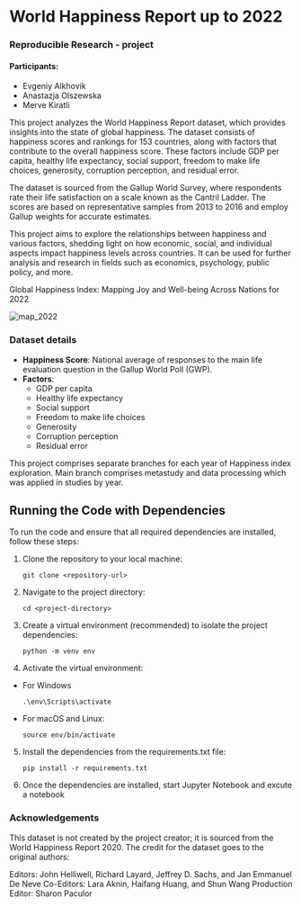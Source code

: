 # World Happiness Report up to 2022
### Reproducible Research - project

#### Participants: 
- Evgeniy Alkhovik
- Anastazja Olszewska
- Merve Kiratli

This project analyzes the World Happiness Report dataset, which provides insights into the state of global happiness. The dataset consists of happiness scores and rankings for 153 countries, along with factors that contribute to the overall happiness score. These factors include GDP per capita, healthy life expectancy, social support, freedom to make life choices, generosity, corruption perception, and residual error.

The dataset is sourced from the Gallup World Survey, where respondents rate their life satisfaction on a scale known as the Cantril Ladder. The scores are based on representative samples from 2013 to 2016 and employ Gallup weights for accurate estimates.

This project aims to explore the relationships between happiness and various factors, shedding light on how economic, social, and individual aspects impact happiness levels across countries. It can be used for further analysis and research in fields such as economics, psychology, public policy, and more.

Global Happiness Index: Mapping Joy and Well-being Across Nations for 2022

![map_2022](https://github.com/eugeneOlkhovik/RR_world_happiness/assets/17147763/91ad348b-6fb6-42e8-a494-e0284fc5372c)

### Dataset details
<ul>
  <li><b>Happiness Score</b>: National average of responses to the main life evaluation question in the Gallup World Poll (GWP). </li>
  <li><b>Factors</b>:
    <ul>
      <li>GDP per capita </li>
      <li>Healthy life expectancy </li>
      <li>Social support </li>
      <li>Freedom to make life choices </li>
       <li>Generosity </li>
      <li>Corruption perception </li>
      <li>Residual error </li>
    </ul>
 </ul>

This project comprises separate branches for each year of Happiness index exploration. Main branch comprises metastudy and data processing which was applied in studies by year.


 Running the Code with Dependencies
---
To run the code and ensure that all required dependencies are installed, follow these steps:

1. Clone the repository to your local machine:

   ```shell
   git clone <repository-url>
     ```
2. Navigate to the project directory:
   ```shell
   cd <project-directory>
     ```
3. Create a virtual environment (recommended) to isolate the project dependencies:
   ```shell
   python -m venv env
     ```
4. Activate the virtual environment:
- For Windows
   ```shell
   .\env\Scripts\activate
     ```
- For macOS and Linux:
   ```shell
   source env/bin/activate
     ```
5. Install the dependencies from the requirements.txt file:
   ```shell
   pip install -r requirements.txt
     ```
6. Once the dependencies are installed, start Jupyter Notebook and excute a notebook
### Acknowledgements


This dataset is not created by the project creator; it is sourced from the World Happiness Report 2020. The credit for the dataset goes to the original authors:

Editors: John Helliwell, Richard Layard, Jeffrey D. Sachs, and Jan Emmanuel De Neve
Co-Editors: Lara Aknin, Haifang Huang, and Shun Wang
Production Editor: Sharon Paculor
